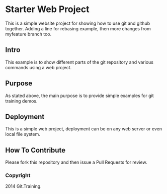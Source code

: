# Starter Web Project

This is a simple website project for showing how to use git and
github together.  Adding a line for rebasing example, then
more changes from myfeature branch too.

## Intro

This example is to show different parts of the git repository and various commands using a web project.

## Purpose

As stated above, the main purpose is to provide simple examples for git training demos.

## Deployment

This is a simple web project, deployment can be on any web server or even local file system.

## How To Contribute

Please fork this repository and then issue a Pull Requests for review.

### Copyright

2014 Git.Training.
